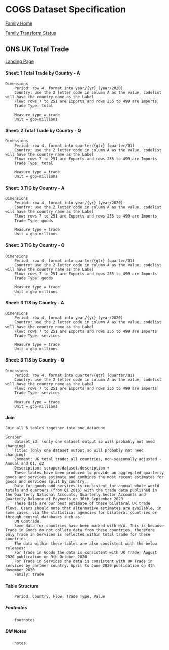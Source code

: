 # COGS Dataset Specification

[Family Home](https://gss-cogs.github.io/family-trade/datasets/specmenu.html)

[Family Transform Status](https://gss-cogs.github.io/family-trade/datasets/index.html)

## ONS UK Total Trade

[Landing Page](https://www.ons.gov.uk/businessindustryandtrade/internationaltrade/datasets/uktotaltradeallcountriesnonseasonallyadjusted)

#### Sheet: 1 Total Trade by Country - A

	Dimensions
		Period: row 4, format into year/{yr} (year/2020)
		Country: use the 2 letter code in column A as the value, codelist will have the country name as the Label
		Flow: rows 7 to 251 are Exports and rows 255 to 499 are Imports
		Trade Type: total

		Measure type = trade
		Unit = gbp-millions

#### Sheet: 2 Total Trade by Country - Q

	Dimensions
		Period: row 4, format into quarter/{qtr} (quarter/Q1)
		Country: use the 2 letter code in column A as the value, codelist will have the country name as the Label
		Flow: rows 7 to 251 are Exports and rows 255 to 499 are Imports
		Trade Type: total

		Measure type = trade
		Unit = gbp-millions

#### Sheet: 3 TIG by Country - A

	Dimensions
		Period: row 4, format into year/{yr} (year/2020)
		Country: use the 2 letter code in column A as the value, codelist will have the country name as the Label
		Flow: rows 7 to 251 are Exports and rows 255 to 499 are Imports
		Trade Type: goods

		Measure type = trade
		Unit = gbp-millions

#### Sheet: 3 TIG by Country - Q

	Dimensions
		Period: row 4, format into quarter/{qtr} (quarter/Q1)
		Country: use the 2 letter code in column A as the value, codelist will have the country name as the Label
		Flow: rows 7 to 251 are Exports and rows 255 to 499 are Imports
		Trade Type: goods

		Measure type = trade
		Unit = gbp-millions

#### Sheet: 3 TIS by Country - A

	Dimensions
		Period: row 4, format into year/{yr} (year/2020)
		Country: use the 2 letter code in column A as the value, codelist will have the country name as the Label
		Flow: rows 7 to 251 are Exports and rows 255 to 499 are Imports
		Trade Type: services

		Measure type = trade
		Unit = gbp-millions

#### Sheet: 3 TIS by Country - Q

	Dimensions
		Period: row 4, format into quarter/{qtr} (quarter/Q1)
		Country: use the 2 letter code in column A as the value, codelist will have the country name as the Label
		Flow: rows 7 to 251 are Exports and rows 255 to 499 are Imports
		Trade Type: services

		Measure type = trade
		Unit = gbp-millions

#### Join

	Join all 6 tables together into one datacube

	Scraper
		dataset_id: (only one dataset output so will probably not need changing)
		Title: (only one dataset output so will probably not need changing)
		Comment: UK total trade: all countries, non-seasonally adjusted - Annual and Q1, q2
		Description: scraper.dataset.description +
		These tables have been produced to provide an aggregated quarterly goods and services estimate and combines the most recent estimates for goods and services split by country.
		Data for goods and services is consistent for annual whole world totals and quarters (from Q1 2016) with the trade data published in the Quarterly National Accounts, Quarterly Sector Accounts and Quarterly Balance of Payments on 30th September 2020.
		These data are our best estimate of these bilateral UK trade flows. Users should note that alternative estimates are available, in some cases, via the statistical agencies for bilateral countries or through central databases such as:
		UN Comtrade.
		Some data for countries have been marked with N/A. This is because Trade in Goods do not collate data from these countries, therefore only Trade in Services is reflected within total trade for these countries
		The data within these tables are also consistent with the below releases:	
		For Trade in Goods the data is consistent with UK Trade: August 2020 publication on 9th October 2020
		For Trade in Services the data is consistent with UK Trade in services by partner country: April to June 2020 publication on 4th November 2020
		Family: trade

#### Table Structure

		Period, Country, Flow, Trade Type, Value

##### Footnotes

		footnotes

##### DM Notes

		notes


